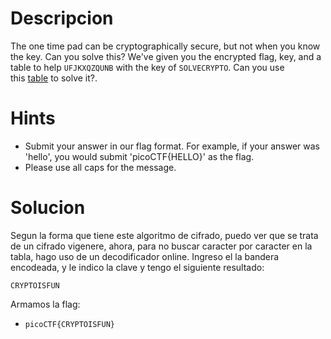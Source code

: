 # Descripcion
The one time pad can be cryptographically secure, but not when you know the key. Can you solve this? We've given you the encrypted flag, key, and a table to help `UFJKXQZQUNB` with the key of `SOLVECRYPTO`. Can you use this [table](https://jupiter.challenges.picoctf.org/static/1fd21547c154c678d2dab145c29f1d79/table.txt) to solve it?.

# Hints
- Submit your answer in our flag format. For example, if your answer was 'hello', you would submit 'picoCTF{HELLO}' as the flag.
- Please use all caps for the message.

# Solucion

Segun la forma que tiene este algoritmo de cifrado, puedo ver que se trata de un cifrado vigenere, ahora, para no buscar caracter por caracter en la tabla, hago uso de un decodificador online. Ingreso el la bandera encodeada, y le indico la clave y tengo el siguiente resultado:

```
CRYPTOISFUN
```

Armamos la flag:
- `picoCTF{CRYPTOISFUN}`

